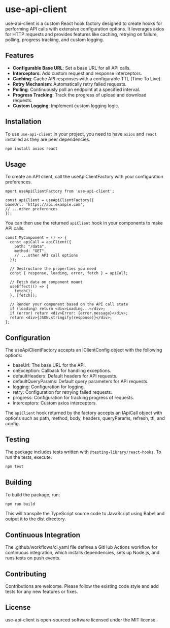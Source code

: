 # use-api-client

use-api-client is a custom React hook factory designed to create hooks for performing API calls with extensive configuration options. It leverages axios for HTTP requests and provides features like caching, retrying on failure, polling, progress tracking, and custom logging.

## Features

- **Configurable Base URL**: Set a base URL for all API calls.
- **Interceptors**: Add custom request and response interceptors.
- **Caching**: Cache API responses with a configurable TTL (Time To Live).
- **Retry Mechanism**: Automatically retry failed requests.
- **Polling**: Continuously poll an endpoint at a specified interval.
- **Progress Tracking**: Track the progress of upload and download requests.
- **Custom Logging**: Implement custom logging logic.

## Installation

To use `use-api-client` in your project, you need to have `axios` and `react` installed as they are peer dependencies.

```bash
npm install axios react
```

## Usage

To create an API client, call the useApiClientFactory with your configuration preferences.

```tsx
mport useApiClientFactory from 'use-api-client';

const apiClient = useApiClientFactory({
baseUrl: 'https://api.example.com',
// ...other preferences
});
```

You can then use the returned `apiClient` hook in your components to make API calls.

```tsx
const MyComponent = () => {
  const apiCall = apiClient({
    path: "/data",
    method: "GET",
    // ...other API call options
  });

  // Destructure the properties you need
  const { response, loading, error, fetch } = apiCall;

  // Fetch data on component mount
  useEffect(() => {
    fetch();
  }, [fetch]);

  // Render your component based on the API call state
  if (loading) return <div>Loading...</div>;
  if (error) return <div>Error: {error.message}</div>;
  return <div>{JSON.stringify(response)}</div>;
};
```

## Configuration

The useApiClientFactory accepts an IClientConfig object with the following options:

- baseUrl: The base URL for the API.
- onException: Callback for handling exceptions.
- defaultHeaders: Default headers for API requests.
- defaultQueryParams: Default query parameters for API requests.
- logging: Configuration for logging.
- retry: Configuration for retrying failed requests.
- progress: Configuration for tracking progress of requests.
- interceptors: Custom axios interceptors.

The `apiClient` hook returned by the factory accepts an IApiCall object with options such as path, method, body, headers, queryParams, refresh, ttl, and config.

## Testing

The package includes tests written with `@testing-library/react-hooks`. To run the tests, execute:

```bash
npm test
```

## Building

To build the package, run:

```bash
npm run build
```

This will transpile the TypeScript source code to JavaScript using Babel and output it to the dist directory.

## Continuous Integration

The .github/workflows/ci.yaml file defines a GitHub Actions workflow for continuous integration, which installs dependencies, sets up Node.js, and runs tests on push events.

## Contributing

Contributions are welcome. Please follow the existing code style and add tests for any new features or fixes.

## License

use-api-client is open-sourced software licensed under the MIT license.
